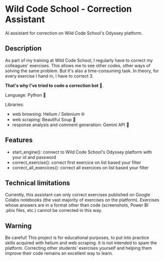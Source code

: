 # Wild Code School - Correction Assistant

AI assistant for correction on  Wild Code School's Odyssey platform.


## Description

As part of my training at Wild Code School, I regularly have to correct my colleagues' exercises. This allows me to see other codes, other ways of solving the same problem. But it's also a time-consuming task. In theory, for every exercise I hand in, I have to correct 3.

**That's why I've tried to code a correction bot 🤖**.

Language: Python 🐍

Libraries: 
- web browsing: Helium / Selenium 🌐
- web scraping: Beautiful Soup 🥣
- response analysis and comment generation: Gemini API 🤖 

## Features

- start_engine(): connect to  Wild Code School's Odyssey platform with your id and password
- correct_exercise(): correct first exercice on list based your filter
- correct_all_exercices(): correct all exercices on list based your filter

## Technical limitations

Currently, this assistant can only correct exercises published on Google Colabs notebooks (the vast majority of exercises on the platform).
Exercises whose answers are in a format other than code (screenshots, Power BI .pbix files, etc.) cannot be corrected in this way.

## Warning

Be careful! 
This project is for educational purposes, to put into practice skills acquired with helium and web scraping.
It is not intended to spam the platform.
Correcting other students' exercises yourself and helping them improve their code remains an excellent way to learn.
